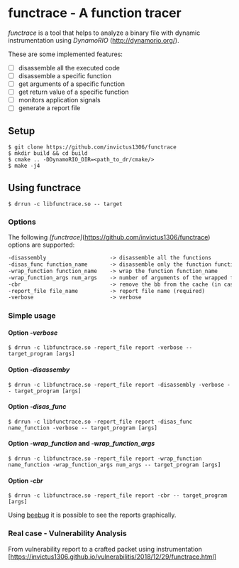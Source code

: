 # functrace - A function tracer

*functrace* is a tool that helps to analyze a binary file with dynamic instrumentation using *DynamoRIO* (<http://dynamorio.org/>).

These are some implemented features:

- [ ] disassemble all the executed code
- [ ] disassemble a specific function
- [ ] get arguments of a specific function
- [ ] get return value of a specific function
- [ ] monitors application signals
- [ ] generate a report file

## Setup

```shell
$ git clone https://github.com/invictus1306/functrace
$ mkdir build && cd build
$ cmake .. -DDynamoRIO_DIR=<path_to_dr/cmake/>
$ make -j4
```

## Using functrace

```shell
$ drrun -c libfunctrace.so -- target
```

### Options

The following *[functrace]*(https://github.com/invictus1306/functrace) options are supported:

```latex
-disassembly                    -> disassemble all the functions 
-disas_func function_name       -> disassemble only the function function_name	
-wrap_function function_name    -> wrap the function function_name				
-wrap_function_args num_args    -> number of arguments of the wrapped function
-cbr                            -> remove the bb from the cache (in case of conditional jump)
-report_file file_name          -> report file name (required)
-verbose                        -> verbose
```

### Simple usage

#### Option *-verbose*
```shell
$ drrun -c libfunctrace.so -report_file report -verbose -- target_program [args]
```

#### Option *-disassemby*
```shell
$ drrun -c libfunctrace.so -report_file report -disassembly -verbose -- target_program [args]
```

#### Option *-disas_func*
```shell
$ drrun -c libfunctrace.so -report_file report -disas_func name_function -verbose -- target_program [args]
```

#### Option *-wrap_function* and *-wrap_function_args*
```shell
$ drrun -c libfunctrace.so -report_file report -wrap_function name_function -wrap_function_args num_args -- target_program [args]
```

#### Option *-cbr*
```shell
$ drrun -c libfunctrace.so -report_file report -cbr -- target_program [args]
```

Using [beebug](https://github.com/invictus1306/beebug) it is possible to see the reports graphically.

### Real case - Vulnerability Analysis

From vulnerability report to a crafted packet using instrumentation [https://invictus1306.github.io/vulnerabilitis/2018/12/29/functrace.html]
